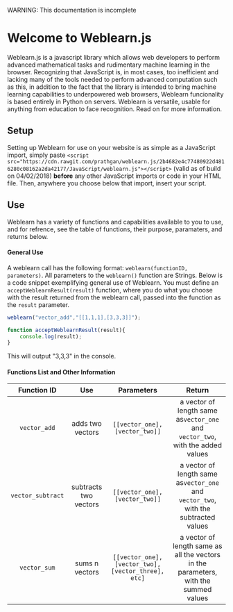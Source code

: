 WARNING: This documentation is incomplete
# Welcome to Weblearn.js
Weblearn.js is a javascript library which allows web developers to perform advanced mathematical
tasks and rudimentary machine learning in the browser. Recognizing that JavaScript is, in most cases,
too inefficient and lacking many of the tools needed to perform advanced computation such as this, in addition
to the fact that the library is intended to bring machine learning capabilities to underpowered
web browsers, Weblearn funcionality is based entirely in Python on servers. Weblearn is versatile, usable for
anything from education to face recognition. Read on for more information.

## Setup
Setting up Weblearn for use on your website is as simple as a JavaScript import, simply paste `<script src="https://cdn.rawgit.com/prathgan/weblearn.js/2b4682e4c77480922d4816280c08162a2da42177/JavaScript/weblearn.js"></script>` (valid as of build on 04/02/2018) <b>before</b> any other JavaScript imports or code in your HTML file. Then, anywhere you choose
below that import, insert your script.

## Use
Weblearn has a variety of functions and capabilities available to you to use, and for refrence, see the table of functions, their purpose,
paramaters, and returns below.
#### General Use
A weblearn call has the following format: `weblearn(functionID, parameters)`. All parameters to the `weblearn()` function
are Strings. Below is a code snippet exemplifying general use of Weblearn. You must define an `acceptWeblearnResult(result)` function, where you do what you choose with the result returned from the weblearn call, passed into the function as the `result` parameter.
```js
weblearn("vector_add","[[1,1,1],[3,3,3]]");

function acceptWeblearnResult(result){
    console.log(result);
}
```
This will output "3,3,3" in the console.
#### Functions List and Other Information

|    Function ID    |          Use          |                     Parameters                    |                                        Return                                        |
|:-----------------:|:---------------------:|:-------------------------------------------------:|:------------------------------------------------------------------------------------:|
| `vector_add`      | adds two vectors      | `[[vector_one],[vector_two]]`                     | a vector of length same as`vector_one` and `vector_two`, with the added values       |
| `vector_subtract` | subtracts two vectors | `[[vector_one],[vector_two]]`                     | a vector of length same as`vector_one` and `vector_two`, with the subtracted values  |
| `vector_sum`      | sums n vectors        | `[[vector_one],[vector_two],[vector_three], etc]` | a vector of length same as all the vectors in the parameters, with the summed values |